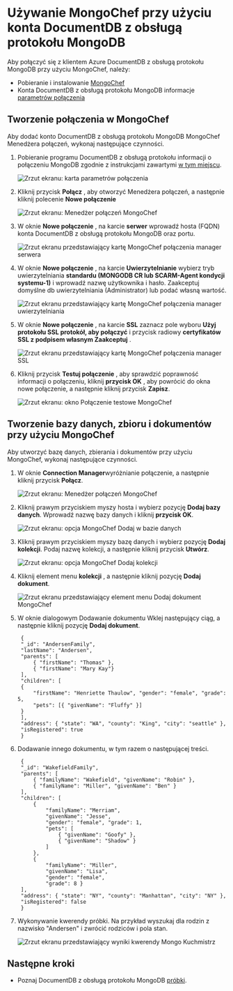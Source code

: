 <properties 
    pageTitle="Używanie MongoChef przy użyciu konta DocumentDB z obsługą protokołu MongoDB | Microsoft Azure" 
    description="Dowiedz się, jak za pomocą MongoChef przy użyciu konta DocumentDB z obsługą protokołu MongoDB teraz dostępna do podglądu." 
    keywords="mongochef"
    services="documentdb" 
    authors="AndrewHoh" 
    manager="jhubbard" 
    editor="" 
    documentationCenter=""/>

<tags 
    ms.service="documentdb" 
    ms.workload="data-services" 
    ms.tgt_pltfrm="na" 
    ms.devlang="na" 
    ms.topic="article" 
    ms.date="08/25/2016" 
    ms.author="anhoh"/>

# <a name="use-mongochef-with-a-documentdb-account-with-protocol-support-for-mongodb"></a>Używanie MongoChef przy użyciu konta DocumentDB z obsługą protokołu MongoDB

Aby połączyć się z klientem Azure DocumentDB z obsługą protokołu MongoDB przy użyciu MongoChef, należy:

- Pobieranie i instalowanie [MongoChef](http://3t.io/mongochef)
- Konta DocumentDB z obsługą protokołu MongoDB informacje [parametrów połączenia](documentdb-connect-mongodb-account.md)

## <a name="create-the-connection-in-mongochef"></a>Tworzenie połączenia w MongoChef  

Aby dodać konto DocumentDB z obsługą protokołu MongoDB MongoChef Menedżera połączeń, wykonaj następujące czynności.

1. Pobieranie programu DocumentDB z obsługą protokołu informacji o połączeniu MongoDB zgodnie z instrukcjami zawartymi [w tym miejscu](documentdb-connect-mongodb-account.md).

    ![Zrzut ekranu: karta parametrów połączenia](./media/documentdb-mongodb-mongochef/ConnectionStringBlade.png)

2. Kliknij przycisk **Połącz** , aby otworzyć Menedżera połączeń, a następnie kliknij polecenie **Nowe połączenie**

    ![Zrzut ekranu: Menedżer połączeń MongoChef](./media/documentdb-mongodb-mongochef/ConnectionManager.png)
    
2. W oknie **Nowe połączenie** , na karcie **serwer** wprowadź hosta (FQDN) konta DocumentDB z obsługą protokołu MongoDB oraz portu.
    
    ![Zrzut ekranu przedstawiający kartę MongoChef połączenia manager serwera](./media/documentdb-mongodb-mongochef/ConnectionManagerServerTab.png)

3. W oknie **Nowe połączenie** , na karcie **Uwierzytelnianie** wybierz tryb uwierzytelniania **standardu (MONGODB CR lub SCARM-Agent kondycji systemu-1)** i wprowadź nazwę użytkownika i hasło.  Zaakceptuj domyślne db uwierzytelniania (Administrator) lub podać własną wartość.

    ![Zrzut ekranu przedstawiający kartę MongoChef połączenia manager uwierzytelniania](./media/documentdb-mongodb-mongochef/ConnectionManagerAuthenticationTab.png)

4. W oknie **Nowe połączenie** , na karcie **SSL** zaznacz pole wyboru **Użyj protokołu SSL protokół, aby połączyć** i przycisk radiowy **certyfikatów SSL z podpisem własnym Zaakceptuj** .

    ![Zrzut ekranu przedstawiający kartę MongoChef połączenia manager SSL](./media/documentdb-mongodb-mongochef/ConnectionManagerSSLTab.png)

5. Kliknij przycisk **Testuj połączenie** , aby sprawdzić poprawność informacji o połączeniu, kliknij **przycisk OK** , aby powrócić do okna nowe połączenie, a następnie kliknij przycisk **Zapisz**.

    ![Zrzut ekranu: okno Połączenie testowe MongoChef](./media/documentdb-mongodb-mongochef/TestConnectionResults.png)

## <a name="use-mongochef-to-create-a-database-collection-and-documents"></a>Tworzenie bazy danych, zbioru i dokumentów przy użyciu MongoChef  

Aby utworzyć bazę danych, zbierania i dokumentów przy użyciu MongoChef, wykonaj następujące czynności.

1. W oknie **Connection Manager**wyróżnianie połączenie, a następnie kliknij przycisk **Połącz**.

    ![Zrzut ekranu: Menedżer połączeń MongoChef](./media/documentdb-mongodb-mongochef/ConnectToAccount.png)

2. Kliknij prawym przyciskiem myszy hosta i wybierz pozycję **Dodaj bazy danych**.  Wprowadź nazwę bazy danych i kliknij **przycisk OK**.
    
    ![Zrzut ekranu: opcja MongoChef Dodaj w bazie danych](./media/documentdb-mongodb-mongochef/AddDatabase1.png)

3. Kliknij prawym przyciskiem myszy bazę danych i wybierz pozycję **Dodaj kolekcji**.  Podaj nazwę kolekcji, a następnie kliknij przycisk **Utwórz**.

    ![Zrzut ekranu: opcja MongoChef Dodaj kolekcji](./media/documentdb-mongodb-mongochef/AddCollection.png)

4. Kliknij element menu **kolekcji** , a następnie kliknij pozycję **Dodaj dokument**.

    ![Zrzut ekranu przedstawiający element menu Dodaj dokument MongoChef](./media/documentdb-mongodb-mongochef/AddDocument1.png)

5. W oknie dialogowym Dodawanie dokumentu Wklej następujący ciąg, a następnie kliknij pozycję **Dodaj dokument**.

        {
        "_id": "AndersenFamily",
        "lastName": "Andersen",
        "parents": [
            { "firstName": "Thomas" },
            { "firstName": "Mary Kay"}
        ],
        "children": [
        {
            "firstName": "Henriette Thaulow", "gender": "female", "grade": 5,
            "pets": [{ "givenName": "Fluffy" }]
        }
        ],
        "address": { "state": "WA", "county": "King", "city": "seattle" },
        "isRegistered": true
        }

    
6. Dodawanie innego dokumentu, w tym razem o następującej treści.

        {
        "_id": "WakefieldFamily",
        "parents": [
            { "familyName": "Wakefield", "givenName": "Robin" },
            { "familyName": "Miller", "givenName": "Ben" }
        ],
        "children": [
            {
                "familyName": "Merriam", 
                "givenName": "Jesse", 
                "gender": "female", "grade": 1,
                "pets": [
                    { "givenName": "Goofy" },
                    { "givenName": "Shadow" }
                ]
            },
            { 
                "familyName": "Miller", 
                "givenName": "Lisa", 
                "gender": "female", 
                "grade": 8 }
        ],
        "address": { "state": "NY", "county": "Manhattan", "city": "NY" },
        "isRegistered": false
        }

7. Wykonywanie kwerendy próbki. Na przykład wyszukaj dla rodzin z nazwisko "Andersen" i zwrócić rodziców i pola stan.

    ![Zrzut ekranu przedstawiający wyniki kwerendy Mongo Kuchmistrz](./media/documentdb-mongodb-mongochef/QueryDocument1.png)
    

## <a name="next-steps"></a>Następne kroki

- Poznaj DocumentDB z obsługą protokołu MongoDB [próbki](documentdb-mongodb-samples.md).

 

